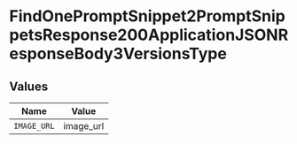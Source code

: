 # FindOnePromptSnippet2PromptSnippetsResponse200ApplicationJSONResponseBody3VersionsType


## Values

| Name        | Value       |
| ----------- | ----------- |
| `IMAGE_URL` | image_url   |